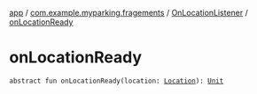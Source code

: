 [app](../../index.md) / [com.example.myparking.fragements](../index.md) / [OnLocationListener](index.md) / [onLocationReady](./on-location-ready.md)

# onLocationReady

`abstract fun onLocationReady(location: `[`Location`](https://developer.android.com/reference/android/location/Location.html)`): `[`Unit`](https://kotlinlang.org/api/latest/jvm/stdlib/kotlin/-unit/index.html)